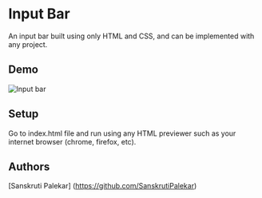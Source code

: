 # Input Bar

An input bar built using only HTML and CSS, and can be implemented with any project.

## Demo

![Input bar](https://user-images.githubusercontent.com/94389020/156919547-8cc1df81-e9ff-4fb3-b22b-d36e7bf32d45.jpg)

## Setup

Go to index.html file and run using any HTML previewer such as your internet browser (chrome, firefox, etc).

## Authors

[Sanskruti Palekar] (https://github.com/SanskrutiPalekar)
